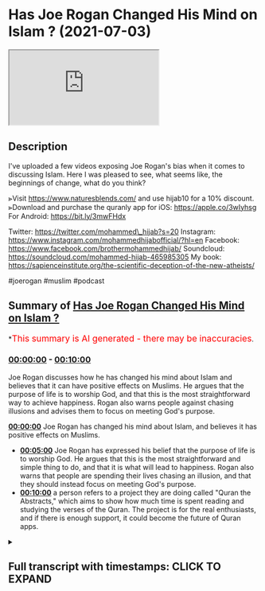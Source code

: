 # Has Joe Rogan Changed His Mind on Islam ? (2021-07-03)

<iframe loading='lazy' src='https://www.youtube.com/embed/WWnaQR9OHeI'></iframe>

## Description

I've uploaded a few videos exposing Joe Rogan's bias when it comes to discussing Islam. Here I was pleased to see, what seems like, the beginnings of change, what do you think?

⪢Visit https://www.naturesblends.com/ and use hijab10 for a 10% discount.
⪢Download and purchase the quranly app for iOS: https://apple.co/3wIyhsg
For Android: https://bit.ly/3mwFHdx

Twitter: https://twitter.com/mohammed\_hijab?s=20
Instagram: https://www.instagram.com/mohammedhijabofficial/?hl=en
Facebook: https://www.facebook.com/brothermohammedhijab/
Soundcloud: https://soundcloud.com/mohammed-hijab-465985305
My book: https://sapienceinstitute.org/the-scientific-deception-of-the-new-atheists/

\#joerogan #muslim #podcast

## Summary of [Has Joe Rogan Changed His Mind on Islam ?](https://www.youtube.com/watch?v=WWnaQR9OHeI)

\*<span style="color:red; font-size:125%">This summary is AI generated - there may be inaccuracies</span>.

### [00:00:00](https://www.youtube.com/watch?v=WWnaQR9OHeI\&t=0) - [00:10:00](https://www.youtube.com/watch?v=WWnaQR9OHeI\&t=600)

Joe Rogan discusses how he has changed his mind about Islam and believes that it can have positive effects on Muslims. He argues that the purpose of life is to worship God, and that this is the most straightforward way to achieve happiness. Rogan also warns people against chasing illusions and advises them to focus on meeting God's purpose.

**[00:00:00](https://www.youtube.com/watch?v=WWnaQR9OHeI\&t=0)** Joe Rogan has changed his mind about Islam, and believes it has positive effects on Muslims.

*   **[00:05:00](https://www.youtube.com/watch?v=WWnaQR9OHeI\&t=300)** Joe Rogan has expressed his belief that the purpose of life is to worship God. He argues that this is the most straightforward and simple thing to do, and that it is what will lead to happiness. Rogan also warns that people are spending their lives chasing an illusion, and that they should instead focus on meeting God's purpose.
*   **[00:10:00](https://www.youtube.com/watch?v=WWnaQR9OHeI\&t=600)**  a person refers to a project they are doing called "Quran the Abstracts," which aims to show how much time is spent reading and studying the verses of the Quran. The project is for the real enthusiasts, and if there is enough support, it could become the future of Quran apps.

<details><summary><h2>Full transcript with timestamps: CLICK TO EXPAND</h2></summary>

[0:00:00](https://youtu.be/WWnaQR9OHeI?t=0) \[Music]\
[0:00:05](https://youtu.be/WWnaQR9OHeI?t=5) is the hijab 10\
[0:00:07](https://youtu.be/WWnaQR9OHeI?t=7) discount code for 10 percent discount on\
[0:00:09](https://youtu.be/WWnaQR9OHeI?t=9) a wide range of products including\
[0:00:11](https://youtu.be/WWnaQR9OHeI?t=11) premium ethiopian black seed products\
[0:00:13](https://youtu.be/WWnaQR9OHeI?t=13) assalamu alaikum\
[0:00:16](https://youtu.be/WWnaQR9OHeI?t=16) i recently saw a clip a very short clip\
[0:00:20](https://youtu.be/WWnaQR9OHeI?t=20) of joe rogan saying good words about\
[0:00:22](https://youtu.be/WWnaQR9OHeI?t=22) islam\
[0:00:23](https://youtu.be/WWnaQR9OHeI?t=23) this is change of heart there's a change\
[0:00:26](https://youtu.be/WWnaQR9OHeI?t=26) of mind\
[0:00:27](https://youtu.be/WWnaQR9OHeI?t=27) let's take a look at what he has to say\
[0:00:29](https://youtu.be/WWnaQR9OHeI?t=29) come back and comment\
[0:00:30](https://youtu.be/WWnaQR9OHeI?t=30) islam originally was the they were\
[0:00:33](https://youtu.be/WWnaQR9OHeI?t=33) scientists man\
[0:00:34](https://youtu.be/WWnaQR9OHeI?t=34) i mean they were they if you look at\
[0:00:36](https://youtu.be/WWnaQR9OHeI?t=36) these the early islamic world they were\
[0:00:38](https://youtu.be/WWnaQR9OHeI?t=38) the ones that\
[0:00:39](https://youtu.be/WWnaQR9OHeI?t=39) were the most advanced at one point in\
[0:00:41](https://youtu.be/WWnaQR9OHeI?t=41) history they were the ones that were\
[0:00:42](https://youtu.be/WWnaQR9OHeI?t=42) pushing mathematics and science and\
[0:00:45](https://youtu.be/WWnaQR9OHeI?t=45) and reason and logic you know it's just\
[0:00:48](https://youtu.be/WWnaQR9OHeI?t=48) it\
[0:00:48](https://youtu.be/WWnaQR9OHeI?t=48) it comes in cycles man it comes in\
[0:00:50](https://youtu.be/WWnaQR9OHeI?t=50) cycles of suppression and dominance and\
[0:00:52](https://youtu.be/WWnaQR9OHeI?t=52) you know the the real concern is\
[0:00:56](https://youtu.be/WWnaQR9OHeI?t=56) unstoppable dictatorships like china and\
[0:00:58](https://youtu.be/WWnaQR9OHeI?t=58) russia and\
[0:00:59](https://youtu.be/WWnaQR9OHeI?t=59) when when there's no dissent and no\
[0:01:02](https://youtu.be/WWnaQR9OHeI?t=62) discussion\
[0:01:03](https://youtu.be/WWnaQR9OHeI?t=63) i've got a lot of friends who are arabs\
[0:01:05](https://youtu.be/WWnaQR9OHeI?t=65) i spend a lot of time in the middle east\
[0:01:07](https://youtu.be/WWnaQR9OHeI?t=67) i love them they're awesome there are\
[0:01:09](https://youtu.be/WWnaQR9OHeI?t=69) some factions that\
[0:01:10](https://youtu.be/WWnaQR9OHeI?t=70) say we've got to go blow ourselves up\
[0:01:12](https://youtu.be/WWnaQR9OHeI?t=72) and that's obviously some factions of\
[0:01:14](https://youtu.be/WWnaQR9OHeI?t=74) christianity\
[0:01:15](https://youtu.be/WWnaQR9OHeI?t=75) too right 100\
[0:01:18](https://youtu.be/WWnaQR9OHeI?t=78) absolutely in america right and i\
[0:01:20](https://youtu.be/WWnaQR9OHeI?t=80) guarantee you absolutely we were being\
[0:01:21](https://youtu.be/WWnaQR9OHeI?t=81) invaded and attacked\
[0:01:23](https://youtu.be/WWnaQR9OHeI?t=83) by muslims all the time it'd probably be\
[0:01:25](https://youtu.be/WWnaQR9OHeI?t=85) some radical fundamentalist christians\
[0:01:27](https://youtu.be/WWnaQR9OHeI?t=87) that would want to do the same thing\
[0:01:29](https://youtu.be/WWnaQR9OHeI?t=89) right that some some muslim sex have\
[0:01:32](https://youtu.be/WWnaQR9OHeI?t=92) done so first thing i want to say is\
[0:01:33](https://youtu.be/WWnaQR9OHeI?t=93) that this is\
[0:01:34](https://youtu.be/WWnaQR9OHeI?t=94) much more of a positive and constructive\
[0:01:36](https://youtu.be/WWnaQR9OHeI?t=96) tone\
[0:01:37](https://youtu.be/WWnaQR9OHeI?t=97) than what we have been used to with the\
[0:01:39](https://youtu.be/WWnaQR9OHeI?t=99) joe rogan experience\
[0:01:41](https://youtu.be/WWnaQR9OHeI?t=101) in the last half decade or so and\
[0:01:44](https://youtu.be/WWnaQR9OHeI?t=104) obviously there's something welcome that\
[0:01:47](https://youtu.be/WWnaQR9OHeI?t=107) you speak in this manner and start\
[0:01:48](https://youtu.be/WWnaQR9OHeI?t=108) looking in a positive\
[0:01:49](https://youtu.be/WWnaQR9OHeI?t=109) way about the religion of islam and it's\
[0:01:54](https://youtu.be/WWnaQR9OHeI?t=114) high time that that is the case and you\
[0:01:55](https://youtu.be/WWnaQR9OHeI?t=115) say a few good words about the religion\
[0:01:57](https://youtu.be/WWnaQR9OHeI?t=117) of islam\
[0:01:59](https://youtu.be/WWnaQR9OHeI?t=119) but i want to remind you of something\
[0:02:00](https://youtu.be/WWnaQR9OHeI?t=120) that malcolm x\
[0:02:02](https://youtu.be/WWnaQR9OHeI?t=122) uh beautifully verbalized and he said\
[0:02:04](https://youtu.be/WWnaQR9OHeI?t=124) you stick a knife\
[0:02:06](https://youtu.be/WWnaQR9OHeI?t=126) in my back nine inches and pull out\
[0:02:10](https://youtu.be/WWnaQR9OHeI?t=130) and pull it out six inches there's no\
[0:02:13](https://youtu.be/WWnaQR9OHeI?t=133) progress\
[0:02:15](https://youtu.be/WWnaQR9OHeI?t=135) if you pull it out all the way and\
[0:02:18](https://youtu.be/WWnaQR9OHeI?t=138) that's not progress\
[0:02:19](https://youtu.be/WWnaQR9OHeI?t=139) progress is healing the wound that the\
[0:02:22](https://youtu.be/WWnaQR9OHeI?t=142) blow made\
[0:02:23](https://youtu.be/WWnaQR9OHeI?t=143) and they haven't even pulled out the\
[0:02:25](https://youtu.be/WWnaQR9OHeI?t=145) knife out\
[0:02:27](https://youtu.be/WWnaQR9OHeI?t=147) much less heal the wound they won't even\
[0:02:30](https://youtu.be/WWnaQR9OHeI?t=150) admit the knife is there\
[0:02:32](https://youtu.be/WWnaQR9OHeI?t=152) to be honest with you this i have to\
[0:02:34](https://youtu.be/WWnaQR9OHeI?t=154) just admit my disappointment with\
[0:02:37](https://youtu.be/WWnaQR9OHeI?t=157) much of what you guys do and when i see\
[0:02:39](https://youtu.be/WWnaQR9OHeI?t=159) you guys\
[0:02:40](https://youtu.be/WWnaQR9OHeI?t=160) kind of so-called alt-right\
[0:02:43](https://youtu.be/WWnaQR9OHeI?t=163) uh commentators on internet that you've\
[0:02:47](https://youtu.be/WWnaQR9OHeI?t=167) got your knife in the back of the muslim\
[0:02:49](https://youtu.be/WWnaQR9OHeI?t=169) community's back\
[0:02:50](https://youtu.be/WWnaQR9OHeI?t=170) and you're maybe slowly pulling it out\
[0:02:52](https://youtu.be/WWnaQR9OHeI?t=172) but you don't even want to admit it's\
[0:02:54](https://youtu.be/WWnaQR9OHeI?t=174) there\
[0:02:55](https://youtu.be/WWnaQR9OHeI?t=175) talking about us talking at\
[0:02:58](https://youtu.be/WWnaQR9OHeI?t=178) us and not to us scarcely\
[0:03:02](https://youtu.be/WWnaQR9OHeI?t=182) seldomly to us\
[0:03:06](https://youtu.be/WWnaQR9OHeI?t=186) and i say this that has to change\
[0:03:09](https://youtu.be/WWnaQR9OHeI?t=189) if discourse is going to be positive in\
[0:03:12](https://youtu.be/WWnaQR9OHeI?t=192) the next half decade\
[0:03:14](https://youtu.be/WWnaQR9OHeI?t=194) what i wanted to say in the remainder of\
[0:03:16](https://youtu.be/WWnaQR9OHeI?t=196) this video\
[0:03:18](https://youtu.be/WWnaQR9OHeI?t=198) was i wanted to give you our perspective\
[0:03:20](https://youtu.be/WWnaQR9OHeI?t=200) as muslims\
[0:03:22](https://youtu.be/WWnaQR9OHeI?t=202) on the purpose of life because one of\
[0:03:24](https://youtu.be/WWnaQR9OHeI?t=204) the things you said\
[0:03:26](https://youtu.be/WWnaQR9OHeI?t=206) was when we're talking about the kaab\
[0:03:29](https://youtu.be/WWnaQR9OHeI?t=209) and the circumambulation\
[0:03:30](https://youtu.be/WWnaQR9OHeI?t=210) of muslims around the black box which is\
[0:03:32](https://youtu.be/WWnaQR9OHeI?t=212) called the kaaba\
[0:03:34](https://youtu.be/WWnaQR9OHeI?t=214) which is of course one of the the\
[0:03:37](https://youtu.be/WWnaQR9OHeI?t=217) pillars of islam hajj pilgrimage you\
[0:03:39](https://youtu.be/WWnaQR9OHeI?t=219) said it does something for them\
[0:03:42](https://youtu.be/WWnaQR9OHeI?t=222) let's hear what you said and come back\
[0:03:43](https://youtu.be/WWnaQR9OHeI?t=223) and comment on this you know when you\
[0:03:45](https://youtu.be/WWnaQR9OHeI?t=225) watch\
[0:03:46](https://youtu.be/WWnaQR9OHeI?t=226) the muslims uh gather around mecca and\
[0:03:49](https://youtu.be/WWnaQR9OHeI?t=229) go around the circle\
[0:03:50](https://youtu.be/WWnaQR9OHeI?t=230) you don't think there's something kind\
[0:03:51](https://youtu.be/WWnaQR9OHeI?t=231) of beautiful about that amazing about\
[0:03:54](https://youtu.be/WWnaQR9OHeI?t=234) that they all\
[0:03:55](https://youtu.be/WWnaQR9OHeI?t=235) peacefully get there they're all dressed\
[0:03:57](https://youtu.be/WWnaQR9OHeI?t=237) the same and they all like move around\
[0:03:59](https://youtu.be/WWnaQR9OHeI?t=239) this thing and show respect\
[0:04:00](https://youtu.be/WWnaQR9OHeI?t=240) obviously it's doing something for them\
[0:04:02](https://youtu.be/WWnaQR9OHeI?t=242) it has this profound\
[0:04:04](https://youtu.be/WWnaQR9OHeI?t=244) effect on them joe rogan i want to be\
[0:04:05](https://youtu.be/WWnaQR9OHeI?t=245) honest with you because i know you're\
[0:04:07](https://youtu.be/WWnaQR9OHeI?t=247) watching this video i know for a fact\
[0:04:08](https://youtu.be/WWnaQR9OHeI?t=248) you're watching this video in fact\
[0:04:09](https://youtu.be/WWnaQR9OHeI?t=249) yeah i want to be honest with you and\
[0:04:11](https://youtu.be/WWnaQR9OHeI?t=251) tell you that this\
[0:04:13](https://youtu.be/WWnaQR9OHeI?t=253) language that you're using um it's doing\
[0:04:16](https://youtu.be/WWnaQR9OHeI?t=256) something for them\
[0:04:17](https://youtu.be/WWnaQR9OHeI?t=257) it's revelatory of your own\
[0:04:20](https://youtu.be/WWnaQR9OHeI?t=260) bias and i think your bias may be\
[0:04:24](https://youtu.be/WWnaQR9OHeI?t=264) something which is referred to in ethics\
[0:04:26](https://youtu.be/WWnaQR9OHeI?t=266) as egoism\
[0:04:28](https://youtu.be/WWnaQR9OHeI?t=268) or even in psychology as egoism this\
[0:04:31](https://youtu.be/WWnaQR9OHeI?t=271) idea\
[0:04:32](https://youtu.be/WWnaQR9OHeI?t=272) that things should be done for us like\
[0:04:34](https://youtu.be/WWnaQR9OHeI?t=274) we are the center of attention\
[0:04:36](https://youtu.be/WWnaQR9OHeI?t=276) that we should be acting on our\
[0:04:38](https://youtu.be/WWnaQR9OHeI?t=278) self-interest and really that is the\
[0:04:40](https://youtu.be/WWnaQR9OHeI?t=280) basis for morality not only that\
[0:04:43](https://youtu.be/WWnaQR9OHeI?t=283) but the purpose of life therefore is for\
[0:04:45](https://youtu.be/WWnaQR9OHeI?t=285) us to try and get as much of it as we\
[0:04:47](https://youtu.be/WWnaQR9OHeI?t=287) can\
[0:04:48](https://youtu.be/WWnaQR9OHeI?t=288) let it do something for us like a slave\
[0:04:51](https://youtu.be/WWnaQR9OHeI?t=291) life is a slave to us and we're just\
[0:04:54](https://youtu.be/WWnaQR9OHeI?t=294) here\
[0:04:55](https://youtu.be/WWnaQR9OHeI?t=295) telling life what to do and this comes\
[0:04:58](https://youtu.be/WWnaQR9OHeI?t=298) quite\
[0:04:58](https://youtu.be/WWnaQR9OHeI?t=298) frequently in your podcast if i may be\
[0:05:00](https://youtu.be/WWnaQR9OHeI?t=300) honest with you and tell you\
[0:05:02](https://youtu.be/WWnaQR9OHeI?t=302) whether it's you telling people or\
[0:05:04](https://youtu.be/WWnaQR9OHeI?t=304) asking them about lsds\
[0:05:06](https://youtu.be/WWnaQR9OHeI?t=306) telling them about your experiences\
[0:05:07](https://youtu.be/WWnaQR9OHeI?t=307) smoking a big cigar and doing this and\
[0:05:09](https://youtu.be/WWnaQR9OHeI?t=309) that's what\
[0:05:10](https://youtu.be/WWnaQR9OHeI?t=310) or you know hgh that you take and the\
[0:05:12](https://youtu.be/WWnaQR9OHeI?t=312) palumbo ism that you have or the\
[0:05:14](https://youtu.be/WWnaQR9OHeI?t=314) chain facial change that you've seen\
[0:05:16](https://youtu.be/WWnaQR9OHeI?t=316) because of the steroid abuse and so on\
[0:05:18](https://youtu.be/WWnaQR9OHeI?t=318) this is just you are a caricature\
[0:05:22](https://youtu.be/WWnaQR9OHeI?t=322) and i don't mean this to be rude you are\
[0:05:24](https://youtu.be/WWnaQR9OHeI?t=324) a caricature of materialism\
[0:05:26](https://youtu.be/WWnaQR9OHeI?t=326) you basically are emblematic and this is\
[0:05:29](https://youtu.be/WWnaQR9OHeI?t=329) not the purpose of life we want to say\
[0:05:31](https://youtu.be/WWnaQR9OHeI?t=331) that the purpose of\
[0:05:32](https://youtu.be/WWnaQR9OHeI?t=332) life is not so that we may consume\
[0:05:34](https://youtu.be/WWnaQR9OHeI?t=334) things and it can do things for us\
[0:05:36](https://youtu.be/WWnaQR9OHeI?t=336) before we\
[0:05:36](https://youtu.be/WWnaQR9OHeI?t=336) hit the grave the purpose of life is to\
[0:05:39](https://youtu.be/WWnaQR9OHeI?t=339) worship our creator\
[0:05:40](https://youtu.be/WWnaQR9OHeI?t=340) that's the purpose of life that we have\
[0:05:42](https://youtu.be/WWnaQR9OHeI?t=342) a creator he created the human beings\
[0:05:45](https://youtu.be/WWnaQR9OHeI?t=345) which we we can reason rationally\
[0:05:48](https://youtu.be/WWnaQR9OHeI?t=348) the purpose of life is to worship that\
[0:05:50](https://youtu.be/WWnaQR9OHeI?t=350) creator\
[0:05:51](https://youtu.be/WWnaQR9OHeI?t=351) that's the purpose of life to submit\
[0:05:53](https://youtu.be/WWnaQR9OHeI?t=353) ourselves to that creator\
[0:05:55](https://youtu.be/WWnaQR9OHeI?t=355) rousseau very famously said man is born\
[0:05:58](https://youtu.be/WWnaQR9OHeI?t=358) free but everywhere in chains\
[0:06:00](https://youtu.be/WWnaQR9OHeI?t=360) the quran states allah\
[0:06:06](https://youtu.be/WWnaQR9OHeI?t=366) \[Music]\
[0:06:22](https://youtu.be/WWnaQR9OHeI?t=382) has put forward a parable of two men\
[0:06:25](https://youtu.be/WWnaQR9OHeI?t=385) one of them has many slave masters\
[0:06:29](https://youtu.be/WWnaQR9OHeI?t=389) and the other one has only one slave\
[0:06:32](https://youtu.be/WWnaQR9OHeI?t=392) master\
[0:06:33](https://youtu.be/WWnaQR9OHeI?t=393) are they the same praise be to god\
[0:06:37](https://youtu.be/WWnaQR9OHeI?t=397) that most people don't understand\
[0:06:39](https://youtu.be/WWnaQR9OHeI?t=399) meaning\
[0:06:41](https://youtu.be/WWnaQR9OHeI?t=401) meaning you will always be a slave to\
[0:06:44](https://youtu.be/WWnaQR9OHeI?t=404) something or someone\
[0:06:45](https://youtu.be/WWnaQR9OHeI?t=405) whether it's your own desires or\
[0:06:47](https://youtu.be/WWnaQR9OHeI?t=407) societal expectations\
[0:06:49](https://youtu.be/WWnaQR9OHeI?t=409) or materialism or a combination of all\
[0:06:52](https://youtu.be/WWnaQR9OHeI?t=412) those things\
[0:06:54](https://youtu.be/WWnaQR9OHeI?t=414) or you can decide to be the slave or\
[0:06:57](https://youtu.be/WWnaQR9OHeI?t=417) submission in submission to the one who\
[0:07:00](https://youtu.be/WWnaQR9OHeI?t=420) created you and the\
[0:07:02](https://youtu.be/WWnaQR9OHeI?t=422) quranic message is very straightforward\
[0:07:04](https://youtu.be/WWnaQR9OHeI?t=424) joe rogan\
[0:07:05](https://youtu.be/WWnaQR9OHeI?t=425) it's that you have to make the right\
[0:07:09](https://youtu.be/WWnaQR9OHeI?t=429) decision the purpose of life is to\
[0:07:11](https://youtu.be/WWnaQR9OHeI?t=431) worship god not to worship yourself\
[0:07:13](https://youtu.be/WWnaQR9OHeI?t=433) not to worship societal expectations and\
[0:07:16](https://youtu.be/WWnaQR9OHeI?t=436) you will not receive\
[0:07:18](https://youtu.be/WWnaQR9OHeI?t=438) happiness tranquility and purpose in\
[0:07:21](https://youtu.be/WWnaQR9OHeI?t=441) life\
[0:07:22](https://youtu.be/WWnaQR9OHeI?t=442) you'll be stuck in the second gear of a\
[0:07:24](https://youtu.be/WWnaQR9OHeI?t=444) meaningless lifestyle\
[0:07:26](https://youtu.be/WWnaQR9OHeI?t=446) if you think that you can fill the void\
[0:07:30](https://youtu.be/WWnaQR9OHeI?t=450) of purpose with all of the activities\
[0:07:33](https://youtu.be/WWnaQR9OHeI?t=453) that you are partaking in\
[0:07:36](https://youtu.be/WWnaQR9OHeI?t=456) they have no ability in fact\
[0:07:40](https://youtu.be/WWnaQR9OHeI?t=460) or facility to fill that void is\
[0:07:42](https://youtu.be/WWnaQR9OHeI?t=462) impossible\
[0:07:43](https://youtu.be/WWnaQR9OHeI?t=463) the only way to fill that void is\
[0:07:44](https://youtu.be/WWnaQR9OHeI?t=464) through god the creator\
[0:07:47](https://youtu.be/WWnaQR9OHeI?t=467) the creator god which is sustaining the\
[0:07:51](https://youtu.be/WWnaQR9OHeI?t=471) universe and maintaining us\
[0:07:53](https://youtu.be/WWnaQR9OHeI?t=473) so it's not for us to be expecting from\
[0:07:56](https://youtu.be/WWnaQR9OHeI?t=476) god or what can religion do for us\
[0:07:58](https://youtu.be/WWnaQR9OHeI?t=478) it's the wrong question the right\
[0:08:00](https://youtu.be/WWnaQR9OHeI?t=480) question is what's the purpose of life\
[0:08:03](https://youtu.be/WWnaQR9OHeI?t=483) and what can we do to meet that purpose\
[0:08:08](https://youtu.be/WWnaQR9OHeI?t=488) we say the purpose of life is to worship\
[0:08:10](https://youtu.be/WWnaQR9OHeI?t=490) god\
[0:08:11](https://youtu.be/WWnaQR9OHeI?t=491) it's really as straightforward and\
[0:08:12](https://youtu.be/WWnaQR9OHeI?t=492) simple as that submit our will to god\
[0:08:15](https://youtu.be/WWnaQR9OHeI?t=495) and the world is like a shadow joe rogan\
[0:08:19](https://youtu.be/WWnaQR9OHeI?t=499) the world is like a shadow all the\
[0:08:21](https://youtu.be/WWnaQR9OHeI?t=501) happiness they're in\
[0:08:23](https://youtu.be/WWnaQR9OHeI?t=503) is like a shadow the more you try\
[0:08:27](https://youtu.be/WWnaQR9OHeI?t=507) and walk towards it the more\
[0:08:31](https://youtu.be/WWnaQR9OHeI?t=511) it moves away from you\
[0:08:34](https://youtu.be/WWnaQR9OHeI?t=514) and that's what you'll find i'm sure you\
[0:08:36](https://youtu.be/WWnaQR9OHeI?t=516) have already found that joe rogan\
[0:08:38](https://youtu.be/WWnaQR9OHeI?t=518) and what you will continue to find the\
[0:08:40](https://youtu.be/WWnaQR9OHeI?t=520) pursuit of happiness therefore\
[0:08:42](https://youtu.be/WWnaQR9OHeI?t=522) which is a phrase that's entrenched\
[0:08:45](https://youtu.be/WWnaQR9OHeI?t=525) in the american documents is nothing but\
[0:08:48](https://youtu.be/WWnaQR9OHeI?t=528) a mirage\
[0:08:50](https://youtu.be/WWnaQR9OHeI?t=530) is nothing but a delusion\
[0:08:55](https://youtu.be/WWnaQR9OHeI?t=535) and the true way out of nihilism\
[0:08:59](https://youtu.be/WWnaQR9OHeI?t=539) and a completely purposeless lifestyle\
[0:09:02](https://youtu.be/WWnaQR9OHeI?t=542) is a strong purpose which can only be\
[0:09:04](https://youtu.be/WWnaQR9OHeI?t=544) granted\
[0:09:05](https://youtu.be/WWnaQR9OHeI?t=545) through the creator god we're happy to\
[0:09:08](https://youtu.be/WWnaQR9OHeI?t=548) have these conversations joe rogan\
[0:09:10](https://youtu.be/WWnaQR9OHeI?t=550) and we need to have this conversation so\
[0:09:12](https://youtu.be/WWnaQR9OHeI?t=552) you need to think deeply about what i've\
[0:09:14](https://youtu.be/WWnaQR9OHeI?t=554) said\
[0:09:15](https://youtu.be/WWnaQR9OHeI?t=555) because you don't have much time to be\
[0:09:17](https://youtu.be/WWnaQR9OHeI?t=557) to be honest with you on this planet\
[0:09:19](https://youtu.be/WWnaQR9OHeI?t=559) how long how old are you i mean would\
[0:09:21](https://youtu.be/WWnaQR9OHeI?t=561) you respect\
[0:09:22](https://youtu.be/WWnaQR9OHeI?t=562) you're pushing 60 now are you you know\
[0:09:25](https://youtu.be/WWnaQR9OHeI?t=565) how old are you\
[0:09:25](https://youtu.be/WWnaQR9OHeI?t=565) how are joe rogan and it's not even\
[0:09:27](https://youtu.be/WWnaQR9OHeI?t=567) about age because people die\
[0:09:29](https://youtu.be/WWnaQR9OHeI?t=569) in their uh when they're young but\
[0:09:32](https://youtu.be/WWnaQR9OHeI?t=572) you're pushing 60 now jorgen\
[0:09:34](https://youtu.be/WWnaQR9OHeI?t=574) 10 20 more years you you know it's over\
[0:09:36](https://youtu.be/WWnaQR9OHeI?t=576) really you can't even\
[0:09:38](https://youtu.be/WWnaQR9OHeI?t=578) you know if you take hdh from the horse\
[0:09:40](https://youtu.be/WWnaQR9OHeI?t=580) himself it's not going to be\
[0:09:42](https://youtu.be/WWnaQR9OHeI?t=582) putting you back into the age of youth\
[0:09:45](https://youtu.be/WWnaQR9OHeI?t=585) so you need to start thinking about the\
[0:09:47](https://youtu.be/WWnaQR9OHeI?t=587) purpose of life\
[0:09:48](https://youtu.be/WWnaQR9OHeI?t=588) and think about the grave as heidiger\
[0:09:51](https://youtu.be/WWnaQR9OHeI?t=591) said\
[0:09:52](https://youtu.be/WWnaQR9OHeI?t=592) as his preferable advice that if you\
[0:09:55](https://youtu.be/WWnaQR9OHeI?t=595) want authenticity in life\
[0:09:56](https://youtu.be/WWnaQR9OHeI?t=596) think about the grave\
[0:10:00](https://youtu.be/WWnaQR9OHeI?t=600) go to quran the abstracts versus\
[0:10:04](https://youtu.be/WWnaQR9OHeI?t=604) pages and time spent reading and the\
[0:10:06](https://youtu.be/WWnaQR9OHeI?t=606) verses to pages function\
[0:10:08](https://youtu.be/WWnaQR9OHeI?t=608) takes you from reading a few verses a\
[0:10:09](https://youtu.be/WWnaQR9OHeI?t=609) day to a few\
[0:10:11](https://youtu.be/WWnaQR9OHeI?t=611) pages a day this project is for the real\
[0:10:13](https://youtu.be/WWnaQR9OHeI?t=613) enthusiasts\
[0:10:14](https://youtu.be/WWnaQR9OHeI?t=614) if there's enough of us out there this\
[0:10:16](https://youtu.be/WWnaQR9OHeI?t=616) will become the future of quran\
[0:10:18](https://youtu.be/WWnaQR9OHeI?t=618) apps and support the project if you can\
[0:10:20](https://youtu.be/WWnaQR9OHeI?t=620) inshaallah may allah bless all of you\
[0:10:30](https://youtu.be/WWnaQR9OHeI?t=630) jazakallahu\
[0:10:35](https://youtu.be/WWnaQR9OHeI?t=635) you

</details>
